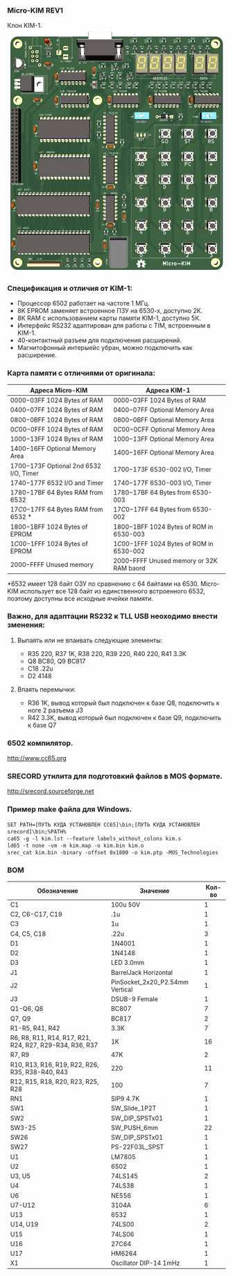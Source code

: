 ### Micro-KIM REV1

Клон KIM-1.
![Клон KIM-1.](images/micro-kim.png)

### Спецификация и отличия от KIM-1:
- Процессор 6502 работает на частоте 1 МГц.
- 8K EPROM заменяет встроенное ПЗУ на 6530-х, доступно 2К.
- 8К RAM с использованием карты памяти KIM-1, доступно 5К.
- Интерфейс RS232 адаптирован для работы с TIM, встроенным в KIM-1.
- 40-контактный разъем для подключения расширений.
- Магнитофонный интерыейс убран, можно подключить как расширение.


### Карта памяти с отличиями от оригинала:
| Адреса Micro-KIM | Адреса KIM-1 |
|------------------|--------------|
|$0000-$03FF 	1024 Bytes of RAM 	|$0000-$03FF 	1024 Bytes of RAM|
|$0400-$07FF 	1024 Bytes of RAM 	|$0400-$07FF 	Optional Memory Area|
|$0800-$0BFF 	1024 Bytes of RAM 	|$0800-$0BFF 	Optional Memory Area|
|$0C00-$0FFF 	1024 Bytes of RAM 	|$0C00-$0CFF 	Optional Memory Area|
|$1000-$13FF 	1024 Bytes of RAM 	|$1000-$13FF 	Optional Memory Area|
|$1400-$16FF 	Optional Memory Area 	|$1400-$16FF 	Optional Memory Area|
|$1700-$173F 	Optional 2nd 6532 I/O, Timer 	|$1700-$173F 	6530-002 I/O, Timer|
|$1740-$177F 	6532 I/O and Timer 	|$1740-$177F 	6530-003 I/O, Timer|
|$1780-$17BF 	64 Bytes RAM from 6532 	|$1780-$17BF 	64 Bytes from 6530-003|
|$17C0-$17FF 	64 Bytes RAM from 6532 * 	|$17C0-$17FF 	64 Bytes from 6530-002|
|$1800-$1BFF 	1024 Bytes of EPROM 	|$1800-$1BFF 	1024 Bytes of ROM in 6530-003|
|$1C00-$1FFF 	1024 Bytes of EPROM 	|$1C00-$1FFF 	1024 Bytes of ROM in 6530-002|
|$2000-$FFFF 	Unused memory 	|$2000-$FFFF 	Unused memory or 32K RAM baord|

*6532 имеет 128 байт ОЗУ по сравнению с 64 байтами на 6530. Micro-KIM использует все 128 байт из единственного встроенного 6532, поэтому доступны все исходные ячейки памяти.

### Важно, для адаптации RS232 к TLL USB неоходимо внести зменения:
1) Выпаять или не впаивать следующие элементы:
    - R35 220, R37 1K, R38 220, R39 220, R40 220, R41 3.3K
    - Q8 BC80, Q9 BC817
    - C18 .22u
    - D2 4148

2) Впаять перемычки:
    - R36 1K, вывод который был подключен к базе Q8, подключить к ноге 2 разъема J3
    - R42 3.3K, вывод который был подключен к базе Q9, подключить к базе Q7

### 6502 компилятор.
http://www.cc65.org

### SRECORD утилита для подготовкий файлов в MOS формате.
http://srecord.sourceforge.net

### Пример make файла для Windows.
```
SET PATH=[ПУТЬ КУДА УСТАНОВЛЕН СС65]\bin;[ПУТЬ КУДА УСТАНОВЛЕН srecord]\bin;%PATH%
ca65 -g -l kim.lst --feature labels_without_colons kim.s
ld65 -t none -vm -m kim.map -o kim.bin kim.o
srec_cat kim.bin -binary -offset 0x1800 -o kim.ptp -MOS_Technologies
```

### BOM
| Обозначение                                            | Значение | Кол-во |
|--------------------------------------------------------| -------- |--------|
|C1|100u 50V|1|
|C2, C6-C17, C19|.1u|1|4|
|C3|1u|1|
|C4, C5, C18|.22u|3|
|D1|1N4001|1|
|D2|1N4148|1|
|D3|LED 3.0mm|1|
|J1|BarrelJack Horizontal|1|
|J2|PinSocket_2x20_P2.54mm Vertical|1|
|J3|DSUB-9 Female|1|
|Q1-Q6, Q8|BC807|7|
|Q7, Q9|BC817|2
|R1-R5, R41, R42|3.3K|7|
|R6, R8, R11, R14, R17, R21, R24, R27, R29-R34, R36, R37|1K|16|
|R7, R9|47K|2|
|R10, R13, R16, R19, R22, R26, R35, R38-R40, R43|220|11|
|R12, R15, R18, R20, R23, R25, R28|100|7|
|RN1|SIP9 4.7K|1|
|SW1|SW_Slide_1P2T|1|
|SW2|SW_DIP_SPSTx01|1|
|SW3-25|SW_PUSH_6mm|22|
|SW26|SW_DIP_SPSTx01|1|
|SW27|PS-22F03L_SPST|1|
|U1|LM7805|1|
|U2|6502|1|
|U3, U5|74LS145|2|
|U4|74LS38|1|
|U6|NE556|1|
|U7-U12|3104A|6|
|U13|6532|1|
|U14, U19|74LS00|2|
|U15|74LS06|1|
|U16|27C64|1|
|U17|HM6264|1|
|X1|Oscillator DIP-14 1mHz|1|
